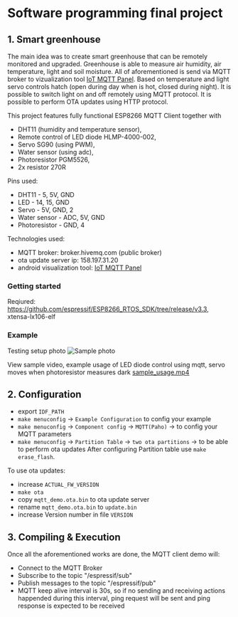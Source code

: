 # Software programming final project

## 1. Smart greenhouse

The main idea was to create smart greenhouse that can be remotely monitored and upgraded.
Greenhouse is able to measure air humidity, air temperature, light and soil moisture. All of aforementioned is send via MQTT broker to vizualization tool [IoT MQTT Panel](https://play.google.com/store/apps/details?id=snr.lab.iotmqttpanel.prod&hl=sk). Based on temperature and light servo controls hatch (open during day when is hot, closed during night). It is possible to switch light on and off remotely using MQTT protocol.
It is possible to perform OTA updates using HTTP protocol. 

This project features fully functional ESP8266 MQTT Client together with 
* DHT11 (humidity and temperature sensor),
* Remote control of LED diode HLMP-4000-002, 
* Servo SG90 (using PWM), 
* Water sensor (using adc),
* Photoresistor PGM5526,
* 2x resistor 270R 

Pins used:
* DHT11 - 5, 5V, GND 
* LED - 14, 15, GND
* Servo - 5V, GND, 2
* Water sensor - ADC, 5V, GND
* Photoresistor - GND, 4

Technologies used:
* MQTT broker: broker.hivemq.com (public broker)
* ota update server ip: 158.197.31.20
* android visualization tool: [IoT MQTT Panel](https://play.google.com/store/apps/details?id=snr.lab.iotmqttpanel.prod&hl=sk)


### Getting started
Reqiured: https://github.com/espressif/ESP8266_RTOS_SDK/tree/release/v3.3, xtensa-lx106-elf

### Example
Testing setup photo
![Sample photo](animation/sample_photo.jpg)

View sample video, example usage of LED diode control using mqtt, servo moves when photoresistor measures dark [sample_usage.mp4](animation/sample_usage.mp4)

## 2. Configuration
* export `IDF_PATH`
* `make menuconfig` -> `Example Configuration` to config your example
* `make menuconfig` -> `Component config` -> `MQTT(Paho)` -> to config your MQTT parameters
* `make menuconfig` -> `Partition Table` -> `two ota partitions` -> to be able to perform ota updates
After configuring Partition table use `make erase_flash`.

To use ota updates:
* increase `ACTUAL_FW_VERSION`
* `make ota`
* copy `mqtt_demo.ota.bin` to ota update server
* rename `mqtt_demo.ota.bin` to `update.bin`
* increase Version number in file `VERSION`

## 3. Compiling & Execution

Once all the aforementioned works are done, the MQTT client demo will:

* Connect to the MQTT Broker
* Subscribe to the topic "/espressif/sub"
* Publish messages to the topic "/espressif/pub"
* MQTT keep alive interval is 30s, so if no sending and receiving actions happended during this interval, ping request will be sent and ping response is expected to be received 